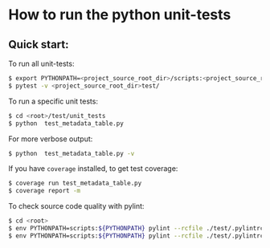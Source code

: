 # How to run the python unit-tests

## Quick start:
To run all unit-tests:
```bash
$ export PYTHONPATH=<project_source_root_dir>/scripts:<project_source_root_dir>/scripts/parse_tools
$ pytest -v <project_source_root_dir>test/
```

To run a specific unit tests:
```bash
$ cd <root>/test/unit_tests
$ python  test_metadata_table.py
```
For more verbose output:
```bash
$ python  test_metadata_table.py -v 
```
If you have `coverage` installed, to get test coverage:
```bash
$ coverage run test_metadata_table.py
$ coverage report -m
```
To check source code quality with pylint:
```bash
$ cd <root>
$ env PYTHONPATH=scripts:${PYTHONPATH} pylint --rcfile ./test/.pylintrc ./test/unit_tests/test_metadata_table.py
$ env PYTHONPATH=scripts:${PYTHONPATH} pylint --rcfile ./test/.pylintrc ./test/unit_tests/test_metadata_scheme_file.py
```
